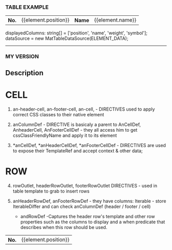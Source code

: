 ### TABLE EXAMPLE

<table table [dataSource]="dataSource" class="whatever">

  <!--- Note that these columns can be defined in any order.
        The actual rendered columns are set as a property on the row definition" -->

  <!-- Position Column -->
  <ng-container matColumnDef="position">
    <th mat-header-cell *matHeaderCellDef> No. </th>
    <td mat-cell *matCellDef="let element"> {{element.position}} </td>
  </ng-container>

  <!-- Name Column -->
  <ng-container matColumnDef="name">
    <th mat-header-cell *matHeaderCellDef> Name </th>
    <td mat-cell *matCellDef="let element"> {{element.name}} </td>
  </ng-container>

  <tr mat-header-row *matHeaderRowDef="displayedColumns"></tr>
  <tr mat-row *matRowDef="let row; columns: displayedColumns;"></tr>
</table>

  displayedColumns: string[] = ['position', 'name', 'weight', 'symbol'];
  dataSource = new MatTableDataSource<PeriodicElement>(ELEMENT_DATA);

-------------------------------------------------------------------------
### MY VERSION 

## Description
#  CELL
 1) an-header-cell, an-footer-cell, an-cell, - DIRECTIVES used to apply correct CSS classes to their native element

 2) anColumnDef - DIRECTIVE is basicaly a parent to AnCellDef, AnheaderCell, AnFooterCellDef - they all access him to get cssClassFriendlyName and apply it to its element

 3) *anCellDef, *anHeaderCellDef, *anFooterCellDef - DIRECTIVES are used to expose their <ng-template> TemplateRef<any> and accept context & other data;

# ROW
4) rowOutlet, headerRowOutlet, footerRowOutlet DIRECTIVES - used in table template to grab <ng-containers> to insert rows

5) anHeaderRowDef, anFooterRowDef - they have columns: Iterable<string> - store IterableDiffer and can check anColumnDef (header / footer / cell)
    - andRowDef  -Captures the header row's template and other row properties such as the columns to display and a when predicate that describes when this row should be used.

<!-- Table is component containeing 
        <ng-content select="caption"></ng-content>
        <ng-container headerRowOutlet></ng-container>
        <ng-container rowOutlet></ng-container>
        <ng-container footerRowOutlet></ng-container>
-->
<table ang-table [dataSource]="dataSource" class="whatever"> 

  <!--- Note that these columns can be defined in any order.
        The actual rendered columns are set as a property on the row definition" -->

  <ng-container anColumnDef="position">
    <th an-header-cell *anHeaderCellDef> No. </th>
    <td an-cell *anCellDef="let element"> {{element.position}} </td>
  </ng-container>

<!-- Borh header-row & row are components whose templaet is <ng-container anCellOutlet></ng-container>-->
  <tr header-row *anHeaderRowDef="displayedColumns"></tr> <!-- anHeaderRowDef captures -->
  <tr row *anRowDef="let row; columns: displayedColumns;"></tr>
</table>